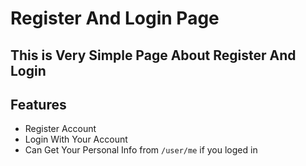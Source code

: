 # Register And Login Page

## This is Very Simple Page About Register And Login


## Features

- Register Account
- Login With Your Account
- Can Get Your Personal Info from `/user/me` if you loged in
